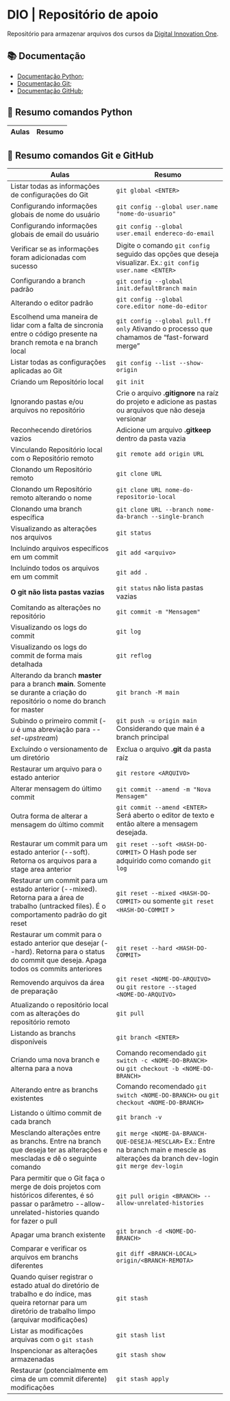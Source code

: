 
# DIO | Repositório de apoio

Repositório para armazenar arquivos dos cursos da [Digital Innovation One](https://www.dio.me).


## 📚 Documentação
- [Documentação Python](https://docs.python.org/pt-br/3.12/);
- [Documentação Git](https://git-scm.com/doc);
- [Documentação GitHub](https://docs.github.com/pt);

## 🐍 Resumo comandos Python
| Aulas | Resumo |
| ----- | ------ |

## 📖 Resumo comandos Git e GitHub
| Aulas | Resumo |
| ------| ------ |
| Listar todas as informações de configurações do Git | ``` git global <ENTER> ``` |
| Configurando informações globais de nome do usuário | ``` git config --global user.name "nome-do-usuario" ``` |
| Configurando informações globais de email do usuário |  ```git config --global user.email endereco-do-email```|
| Verificar se as informações foram adicionadas com sucesso | Digite o comando ``` git config ``` seguido das opções que deseja visualizar. Ex.: ```git config user.name <ENTER> ``` |
| Configurando a branch padrão | ``` git config --global init.defaultBranch main ``` |
| Alterando o editor padrão | ``` git config --global core.editor nome-do-editor ``` |
| Escolhend uma maneira de lidar com a falta de sincronia entre o código presente na branch remota e na branch local | ``` git config --global pull.ff only ``` Ativando o processo que chamamos de “fast-forward merge” |
| Listar todas as configurações aplicadas ao Git | ``` git config --list --show-origin ``` |
| Criando um Repositório local | ``` git init ``` |
| Ignorando pastas e/ou arquivos no repositório | Crie o arquivo **.gitignore** na raíz do projeto e adicione as pastas ou arquivos que não deseja versionar |
| Reconhecendo diretórios vazios | Adicione um arquivo **.gitkeep** dentro da pasta vazia |
| Vinculando Repositório local com o Repositório remoto | ``` git remote add origin URL ``` |
| Clonando um Repositório remoto | ``` git clone URL ``` |
| Clonando um Repositório remoto alterando o nome | ``` git clone URL nome-do-repositorio-local ``` |
| Clonando uma branch específica | ``` git clone URL --branch nome-da-branch --single-branch ``` |
| Visualizando as alterações nos arquivos | ``` git status ``` |
| Incluindo arquivos específicos em um commit | ``` git add <arquivo> ``` |
| Incluindo todos os arquivos em um commit | ``` git add . ``` |
| **O git não lista pastas vazias** | ``` git status ``` não lista pastas vazias |
| Comitando as alterações no repositório | ``` git commit -m "Mensagem" ``` |
| Visualizando os logs do commit | ``` git log ``` |
| Visualizando os logs do commit de forma mais detalhada | ``` git reflog ``` |
| Alterando da branch **master** para a branch **main**. Somente se durante a criação do repositório o nome do branch for master | ``` git branch -M main ``` |
| Subindo o primeiro commit (_-u_ é uma abreviação para _--set-upstream_) | ``` git push -u origin main ``` Considerando que main é a branch principal |
| Excluíndo o versionamento de um diretório | Exclua o arquivo **.git** da pasta raíz |
| Restaurar um arquivo para o estado anterior | ``` git restore <ARQUIVO> ``` |
| Alterar mensagem do último commit | ``` git commit --amend -m "Nova Mensagem" ``` |
| Outra forma de alterar a mensagem do último commit | ``` git commit --amend <ENTER> ``` Será aberto o editor de texto e então altere a mensagem desejada. |
| Restaurar um commit para um estado anterior (--soft). Retorna os arquivos para a stage area anterior | ``` git reset --soft <HASH-DO-COMMIT> ``` O Hash pode ser adquirido como comando ``` git log ``` |
| Restaurar um commit para um estado anterior (--mixed). Retorna para a área de trabalho (untracked files). É o comportamento padrão do git reset | ``` git reset --mixed <HASH-DO-COMMIT> ``` ou somente ``` git reset <HASH-DO-COMMIT ``` > |
| Restaurar um commit para o estado anterior que desejar (--hard). Retorna para o status do commit que deseja. Apaga todos os commits anteriores | ``` git reset --hard <HASH-DO-COMMIT> ``` |
| Removendo arquivos da área de preparação | ``` git reset <NOME-DO-ARQUIVO> ``` ou ``` git restore --staged <NOME-DO-ARQUIVO> ``` |
| Atualizando o repositório local com as alterações do repositório remoto | ``` git pull ``` |
| Listando as branchs disponíveis | ``` git branch <ENTER> ``` |
| Criando uma nova branch e alterna para a nova | Comando recomendado ```git switch -c <NOME-DO-BRANCH> ``` ou ``` git checkout -b <NOME-DO-BRANCH> ``` |
| Alterando entre as branchs existentes | Comando recomendado ``` git switch <NOME-DO-BRANCH> ``` ou ``` git checkout <NOME-DO-BRANCH> ``` |
| Listando o último commit de cada branch | ``` git branch -v ``` |
| Mesclando alterações entre as branchs. Entre na branch que deseja ter as alterações e mescladas e dê o seguinte comando | ``` git merge <NOME-DA-BRANCH-QUE-DESEJA-MESCLAR> ``` Ex.: Entre na branch main e mescle as alterações da branch dev-login ``` git merge dev-login ```|
| Para permitir que o Git faça o merge de dois projetos com históricos diferentes, é só passar o parâmetro --allow-unrelated-histories quando for fazer o pull | ``` git pull origin <BRANCH> --allow-unrelated-histories ``` |
| Apagar uma branch existente | ``` git branch -d <NOME-DO-BRANCH> ``` |
| Comparar e verificar os arquivos em branchs diferentes | ``` git diff <BRANCH-LOCAL> origin/<BRANCH-REMOTA> ``` |
| Quando quiser registrar o estado atual do diretório de trabalho e do índice, mas queira retornar para um diretório de trabalho limpo (arquivar modificações) | ``` git stash ``` |
| Listar as modificações arquivas com o ``` git stash ``` | ``` git stash list ``` |
| Inspencionar as alterações armazenadas | ``` git stash show ``` |
| Restaurar (potencialmente em cima de um commit diferente) modificações | ``` git stash apply ``` |
